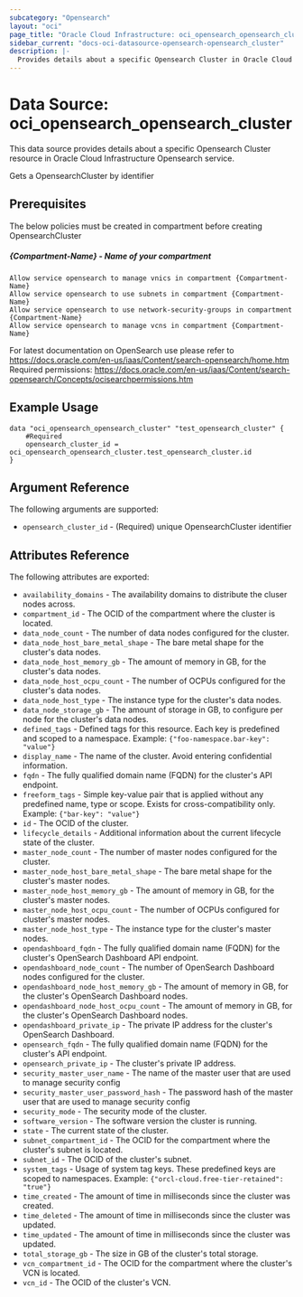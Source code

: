 ```yaml
---
subcategory: "Opensearch"
layout: "oci"
page_title: "Oracle Cloud Infrastructure: oci_opensearch_opensearch_cluster"
sidebar_current: "docs-oci-datasource-opensearch-opensearch_cluster"
description: |-
  Provides details about a specific Opensearch Cluster in Oracle Cloud Infrastructure Opensearch service
---
```


# Data Source: oci_opensearch_opensearch_cluster
This data source provides details about a specific Opensearch Cluster resource in Oracle Cloud Infrastructure Opensearch service.

Gets a OpensearchCluster by identifier

## Prerequisites
The below policies must be created in compartment before creating OpensearchCluster

##### {Compartment-Name} - Name of  your compartment
```
Allow service opensearch to manage vnics in compartment {Compartment-Name}
Allow service opensearch to use subnets in compartment {Compartment-Name}
Allow service opensearch to use network-security-groups in compartment {Compartment-Name}
Allow service opensearch to manage vcns in compartment {Compartment-Name}
```

For latest documentation on OpenSearch use please refer to https://docs.oracle.com/en-us/iaas/Content/search-opensearch/home.htm  
Required permissions: https://docs.oracle.com/en-us/iaas/Content/search-opensearch/Concepts/ocisearchpermissions.htm

## Example Usage

```hcl
data "oci_opensearch_opensearch_cluster" "test_opensearch_cluster" {
	#Required
	opensearch_cluster_id = oci_opensearch_opensearch_cluster.test_opensearch_cluster.id
}
```

## Argument Reference

The following arguments are supported:

* `opensearch_cluster_id` - (Required) unique OpensearchCluster identifier


## Attributes Reference

The following attributes are exported:

* `availability_domains` - The availability domains to distribute the cluser nodes across.
* `compartment_id` - The OCID of the compartment where the cluster is located.
* `data_node_count` - The number of data nodes configured for the cluster.
* `data_node_host_bare_metal_shape` - The bare metal shape for the cluster's data nodes.
* `data_node_host_memory_gb` - The amount of memory in GB, for the cluster's data nodes.
* `data_node_host_ocpu_count` - The number of OCPUs configured for the cluster's data nodes.
* `data_node_host_type` - The instance type for the cluster's data nodes.
* `data_node_storage_gb` - The amount of storage in GB, to configure per node for the cluster's data nodes.
* `defined_tags` - Defined tags for this resource. Each key is predefined and scoped to a namespace. Example: `{"foo-namespace.bar-key": "value"}`
* `display_name` - The name of the cluster. Avoid entering confidential information.
* `fqdn` - The fully qualified domain name (FQDN) for the cluster's API endpoint.
* `freeform_tags` - Simple key-value pair that is applied without any predefined name, type or scope. Exists for cross-compatibility only. Example: `{"bar-key": "value"}`
* `id` - The OCID of the cluster.
* `lifecycle_details` - Additional information about the current lifecycle state of the cluster.
* `master_node_count` - The number of master nodes configured for the cluster.
* `master_node_host_bare_metal_shape` - The bare metal shape for the cluster's master nodes.
* `master_node_host_memory_gb` - The amount of memory in GB, for the cluster's master nodes.
* `master_node_host_ocpu_count` - The number of OCPUs configured for cluster's master nodes.
* `master_node_host_type` - The instance type for the cluster's master nodes.
* `opendashboard_fqdn` - The fully qualified domain name (FQDN) for the cluster's OpenSearch Dashboard API endpoint.
* `opendashboard_node_count` - The number of OpenSearch Dashboard nodes configured for the cluster.
* `opendashboard_node_host_memory_gb` - The amount of memory in GB, for the cluster's OpenSearch Dashboard nodes.
* `opendashboard_node_host_ocpu_count` - The amount of memory in GB, for the cluster's OpenSearch Dashboard nodes.
* `opendashboard_private_ip` - The private IP address for the cluster's OpenSearch Dashboard.
* `opensearch_fqdn` - The fully qualified domain name (FQDN) for the cluster's API endpoint.
* `opensearch_private_ip` - The cluster's private IP address.
* `security_master_user_name` - The name of the master user that are used to manage security config
* `security_master_user_password_hash` - The password hash of the master user that are used to manage security config
* `security_mode` - The security mode of the cluster.
* `software_version` - The software version the cluster is running.
* `state` - The current state of the cluster.
* `subnet_compartment_id` - The OCID for the compartment where the cluster's subnet is located.
* `subnet_id` - The OCID of the cluster's subnet.
* `system_tags` - Usage of system tag keys. These predefined keys are scoped to namespaces. Example: `{"orcl-cloud.free-tier-retained": "true"}`
* `time_created` - The amount of time in milliseconds since the cluster was created.
* `time_deleted` - The amount of time in milliseconds since the cluster was updated.
* `time_updated` - The amount of time in milliseconds since the cluster was updated.
* `total_storage_gb` - The size in GB of the cluster's total storage.
* `vcn_compartment_id` - The OCID for the compartment where the cluster's VCN is located.
* `vcn_id` - The OCID of the cluster's VCN.
